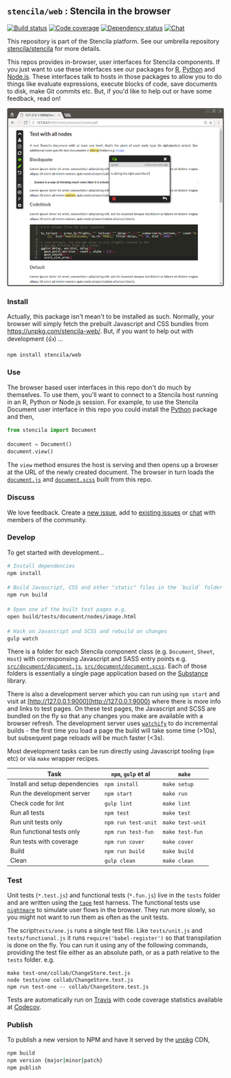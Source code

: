 ## `stencila/web` : Stencila in the browser

[![Build status](https://travis-ci.org/stencila/web.svg?branch=master)](https://travis-ci.org/stencila/web)
[![Code coverage](https://codecov.io/gh/stencila/web/branch/master/graph/badge.svg)](https://codecov.io/gh/stencila/web)
[![Dependency status](https://david-dm.org/stencila/web.svg)](https://david-dm.org/stencila/web)
[![Chat](https://badges.gitter.im/stencila/stencila.svg)](https://gitter.im/stencila/stencila)

This repository is part of the Stencila platform. See our umbrella repository [stencila/stencila](https://github.com/stencila/stencila) for more details.

This repos provides in-browser, user interfaces for Stencila components. If you just want to use these interfaces see our packages for [R](https://github.com/stencila/r), [Python](https://github.com/stencila/py) and [Node.js](https://github.com/stencila/node). These interfaces talk to hosts in those packages to allow you to do things like evaluate expressions, execute blocks of code, save documents to disk, make Git commits etc. But, if you'd like to help out or have some feedback, read on!

![Screenshot](images/screenshot.png)

### Install

Actually, this package isn't mean't to be installed as such. Normally, your browser will simply fetch the prebuilt Javascript and CSS bundles from https://unpkg.com/stencila-web/. But, if you want to help out with development (:thumbsup:) ...

```
npm install stencila/web
```

### Use

The browser based user interfaces in this repo don't do much by themselves. To use them, you'll want to connect to a Stencila host running in an R, Python or Node.js session. For example, to use the Stencila Document user interface in this repo you could install the [Python](https://github.com/stencila/py) package and then,

```py
from stencila import Document

document = Document()
document.view()
```

The `view` method ensures the host is serving and then opens up a browser at the URL of the newly created document. The browser in turn loads the [`document.js`](src/document/document.js) and [`document.scss`](src/document/document.scss) built from this repo.

### Discuss

We love feedback. Create a [new issue](https://github.com/stencila/web/issues/new), add to [existing issues](https://github.com/stencila/web/issues) or [chat](https://gitter.im/stencila/stencila) with members of the community.

### Develop

To get started with development...

```sh
# Install dependencies
npm install

# Build Javascript, CSS and other "static" files in the `build` folder 
npm run build

# Open one of the built test pages e.g.
open build/tests/document/nodes/image.html

# Hack on Javascript and SCSS and rebuild on changes
gulp watch
```

There is a folder for each Stencila component class (e.g. `Document`, `Sheet`, `Host`) with corresponsing Javascript and SASS entry points e.g. [`src/document/document.js`](src/document/document.js), [`src/document/document.scss`](src/document/document.scss). Each of those folders is essentially a single page application based on the [Substance](https://github.com/substance/substance) library.

There is also a development server which you can run using `npm start` and visit at [http://127.0.0.1:9000](http://127.0.0.1:9000) where there is more info and links to test pages. On these test pages, the Javascript and SCSS are bundled on the fly so that any changes you make are available with a browser refresh. The development server uses [`watchify`](https://github.com/substack/watchify) to do incremental builds - the first time you load a page the build will take some time (>10s), but subsequent page reloads will be much faster (<3s).

Most development tasks can be run directly using Javascript tooling (`npm` etc) or via `make` wrapper recipes.

Task                                                    | `npm`, `gulp` et al   | `make`          |
------------------------------------------------------- |-----------------------|-----------------|    
Install and setup dependencies                          | `npm install`         | `make setup`
Run the development server                              | `npm start`           | `make run`
Check code for lint                                     | `gulp lint`           | `make lint`
Run all tests                                           | `npm test`            | `make test`
Run unit tests only                                     | `npm run test-unit`   | `make test-unit`
Run functional tests only                               | `npm run test-fun`    | `make test-fun`
Run tests with coverage                                 | `npm run cover`       | `make cover`
Build                                                   | `npm run build`       | `make build`
Clean                                                   | `gulp clean`          | `make clean`


### Test

Unit tests (`*.test.js`) and functional tests (`*.fun.js`) live in the `tests` folder and are written using the [`tape`](https://github.com/substack/tape) test harness. The functional tests use [`nightmare`](https://github.com/segmentio/nightmare) to simulate user flows in the browser. They run more slowly, so you might not want to run them as often as the unit tests.

The script`tests/one.js` runs a single test file. Like `tests/unit.js` and `tests/functional.js` it runs `require('babel-register')` so that transpilation is done on the fly. You can run it using any of the following commands, providing the test file either as an absolute path, or as a path relative to the `tests` folder. e.g.

```
make test-one/collab/ChangeStore.test.js
node tests/one collab/ChangeStore.test.js
npm run test-one -- collab/ChangeStore.test.js
```

Tests are automatically run on [Travis](https://travis-ci.org/stencila/web) with code coverage statistics available at [Codecov](https://codecov.io/gh/stencila/web).

### Publish

To publish a new version to NPM and have it served by the [unpkg](https://unpkg.com/#/) CDN,

```sh
npm build
npm version {major|minor|patch}
npm publish
```
